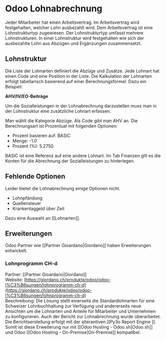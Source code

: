 # Odoo Lohnabrechnung
Jeder Mitarbeiter hat einen Arbeitsvertrag. Im Arbeitsvertrag wird festgehalten, welcher Lohn ausbezahlt wird. Dem Arbeitsvertrag ist eine Lohnstrukturtyp zugewiesen. Der Lohnstrukturtyp umfasst mehrere Lohnstrukturen. In einer Lohnstruktur wird festgehalten wie sich der ausbezahlte Lohn aus Abzügen und Ergänzungen zusammensetzt.

## Lohnstruktur

Die Liste der Lohnarten definiert die Abzüge und Zusätze. Jede Lohnart hat einen Code und eine Position in der Liste. Die Kalkulation der Lohnarten erfolgt tabellarisch basierend auf einer Berechnungsformel. Dazu ein Beispiel:

**AHV/IV/EO-Beiträge**

Um die Sozialleistungen in der Lohnabrechnung darzustellen muss man in der Lohnstruktur eine zusätzliche Lohnart erfassen.

Man wählt die Kategorie Abzüge. Als Code gibt man AHV an. Die Berechnungsart ist Prozentual mit folgenden Optionen:

* Prozent basieren auf: BASIC
* Menge: -1.0
* Prozent (%): 5.2750

BASIC ist eine Referenz auf eine andere Lohnart. Im Tab Finanzen gilt es die Konten für die Abrechnung der Sozialleistungen zu hinterlegen.

## Fehlende Optionen

Leider bietet die Lohnabrechnung einige Optionen nicht.

* Lohnpfändung
* Quellensteuer
* Krankentaggeld über Zeit

Dazu eine Auswahl an [[Lohnarten]].

## Erweiterungen

Odoo Partner wie [[Partner Gioardano|Giordano]] haben Erweiterungen entwickelt.

### Lohnprogramm CH-d

Partner: [[Partner Gioardano|Giordano]]  
Website: [https://giordano.ch/produkte/odoo/odoo-l%C3%B6sungen/lohnprogramm-ch-d](https://giordano.ch/produkte/odoo/odoo-l%C3%B6sungen/lohnprogramm-ch-d)  
Beschreibung: Die Lösung stellt einerseits die Standardlohnarten für eine Schweizer Lohnbuchhaltung zur Verfügung und andererseits neue Ansichten um die Lohnarten und Anteile für Mitarbeiter und Unternehmen zu konfigurieren. Auch der Bericht zur Lohnabrechnung wurde überarbeitet. Die Berichtserstellung erfolgt mit der alterantiven [[Py3o Report Engine ]]. Somit ist diese Erweiterung nur mit [[Odoo Hosting - Odoo.sh|Odoo.sh]] und Odoo [[Odoo Hosting - On-Premise|On-Premise]] kompatibel.
